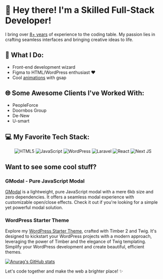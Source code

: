 # 👋 Hey there! I'm a Skilled Full-Stack Developer!

I bring over [8+ years](https://lastofpudge.github.io/next-portfolio/cv.pdf) of experience to the coding table. My passion lies in crafting seamless interfaces and bringing creative ideas to life.

## 🚀 What I Do:
- Front-end development wizard
- Figma to HTML/WordPress enthusiast ❤️
- Cool [animations](https://lastofpudge.github.io/next-portfolio/) with gsap

## 🌐 Some Awesome Clients I've Worked With:
- PeopleForce
- Doornbos Group
- De-New
- U-smart

## 💻 My Favorite Tech Stack:

<div align="center">
  
  ![HTML5](https://img.shields.io/badge/html5-%23E34F26.svg?style=for-the-badge&logo=html5&logoColor=white)
  ![JavaScript](https://img.shields.io/badge/javascript-%23323330.svg?style=for-the-badge&logo=javascript&logoColor=%23F7DF1E)
  ![WordPress](https://img.shields.io/badge/WordPress-%23117AC9.svg?style=for-the-badge&logo=WordPress&logoColor=white)
  ![Laravel](https://img.shields.io/badge/laravel-%23FF2D20.svg?style=for-the-badge&logo=laravel&logoColor=white)
  ![React](https://img.shields.io/badge/react-%2320232a.svg?style=for-the-badge&logo=react&logoColor=%2361DAFB)
  ![Next JS](https://img.shields.io/badge/Next-black?style=for-the-badge&logo=next.js&logoColor=white)

</div>

## Want to see some cool stuff?
### GModal - Pure JavaScript Modal
[GModal](https://github.com/lastofpudge/GModal) is a lightweight, pure JavaScript modal with a mere 6kb size and zero dependencies. It offers a seamless modal experience with customizable open/close effects. Check it out if you're looking for a simple yet powerful modal solution.

### WordPress Starter Theme
Explore my [WordPress Starter Theme](https://github.com/lastofpudge/wp-theme), crafted with Timber 2 and Twig. It's designed to kickstart your WordPress projects with a modern approach, leveraging the power of Timber and the elegance of Twig templating. Simplify your WordPress development and create beautiful, efficient themes.

[![Anurag's GitHub stats](https://github-readme-stats.vercel.app/api?username=lastofpudge&show_icons=true&theme=tokyonight)](https://github.com/lastofpudge/github-readme-stats)

Let's code together and make the web a brighter place! ✨
